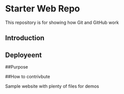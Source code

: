 # Starter Web Repo

This repository is for showing how Git and GitHub work


## Introduction 

## Deployeent


##Purpose



##How to contrivbute



Sample website with plenty of files for demos